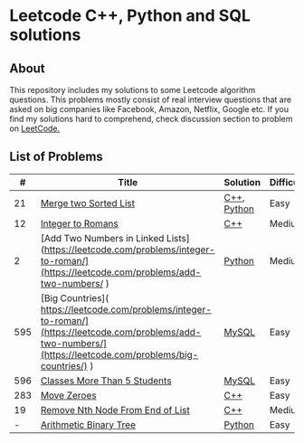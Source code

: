 # Leetcode C++, Python and SQL solutions

## About

This repository includes my solutions to some Leetcode algorithm questions. 
This problems mostly consist of real interview questions that are asked on big companies like Facebook, Amazon, Netflix, Google etc. If you find my solutions hard to comprehend, check discussion section to problem on [LeetCode.](https://leetcode.com/) 

## List of Problems

| # | Title | Solution | Difficulty |
|---| ----- | -------- | ---------- |
|21|[Merge two Sorted List](https://leetcode.com/problems/merge-two-sorted-lists/) | [C++](./solutions/mergeTwoSortedList.cpp), [Python](./solutions/python/mergeTwoSortedList.py)|Easy|
|12|[Integer to Romans](https://leetcode.com/problems/integer-to-roman/) | [C++](./solutions/IntegerToRomans.cpp)|Medium|
|2|[Add Two Numbers in Linked Lists](https://leetcode.com/problems/integer-to-roman/](https://leetcode.com/problems/add-two-numbers/ ) | [Python](./solutions/python/AddTwoNumbersLinkedList.py)|Medium|
|595|[Big Countries]( https://leetcode.com/problems/integer-to-roman/](https://leetcode.com/problems/add-two-numbers/](https://leetcode.com/problems/big-countries/) ) | [MySQL](./solutions/SQL/bigCountries.txt)|Easy|
|596|[Classes More Than 5 Students]( https://leetcode.com/problems/classes-more-than-5-students/ ) | [MySQL](./solutions/SQL/moreThanFiveStudents.txt)|Easy|
|283|[Move Zeroes](https://leetcode.com/problems/move-zeroes/description/) | [C++](./solutions/MoveZeroes.cpp)|Easy|
|19|[Remove Nth Node From End of List](https://leetcode.com/problems/remove-nth-node-from-end-of-list/) | [C++](./solutions/removeNthFromEnd.cpp)|Medium|
|-|[Arithmetic Binary Tree](./problems/ArithmeticBinaryTree.md) | [Python](./solutions/ArithmeticBinaryTree.py)|Easy|
